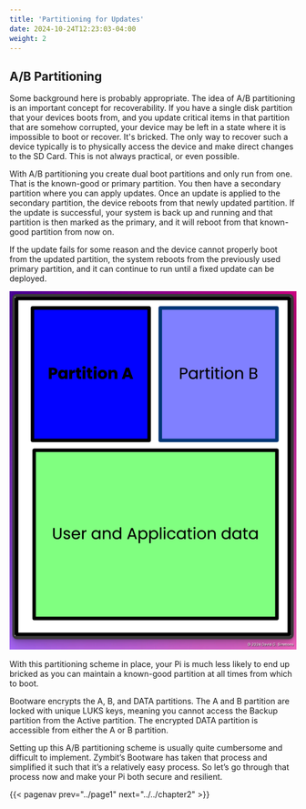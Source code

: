 ```yaml
---
title: 'Partitioning for Updates'
date: 2024-10-24T12:23:03-04:00
weight: 2
---
```


## A/B Partitioning

Some background here is probably appropriate. The idea of A/B partitioning is an important concept for recoverability. If you have a single disk partition that your devices boots from, and you update critical items in that partition that are somehow corrupted, your device may be left in a state where it is impossible to boot or recover. It's bricked. The only way to recover such a device typically is to physically access the device and make direct changes to the SD Card. This is not always practical, or even possible.

With A/B partitioning you create dual boot partitions and only run from one. That is the known-good or primary partition. You then have a secondary partition where you can apply updates. Once an update is applied to the secondary partition, the device reboots from that newly updated partition. If the update is successful, your system is back up and running and that partition is then marked as the primary, and it will reboot from that known-good partition from now on.

If the update fails for some reason and the device cannot properly boot from the updated partition, the system reboots from the previously used primary partition, and it can continue to run until a fixed update can be deployed.

![A/B Partitioning](images/AB-part.png)

With this partitioning scheme in place, your Pi is much less likely to end up bricked as you can maintain a known-good partition at all times from which to boot.

Bootware encrypts the A, B, and DATA partitions. The A and B partition are locked with unique LUKS keys, meaning you cannot access the Backup partition from the Active partition. The encrypted DATA partition is accessible from either the A or B partition.

Setting up this A/B partitioning scheme is usually quite cumbersome and difficult to implement. Zymbit’s Bootware has taken that process and simplified it such that it’s a relatively easy process. So let’s go through that process now and make your Pi both secure and resilient.

{{< pagenav prev="../page1" next="../../chapter2" >}}